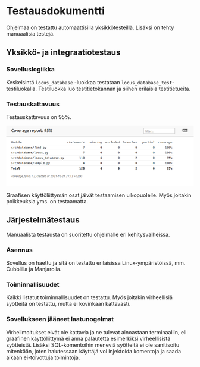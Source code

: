 # Testausdokumentti

Ohjelmaa on testattu automaattisilla yksikkötesteillä. Lisäksi on tehty manuaalisia testejä.

## Yksikkö- ja integraatiotestaus

### Sovelluslogiikka

Keskeisintä `locus_database` -luokkaa testataan `locus_database_test`-testiluokalla. Testiluokka luo testitietokannan ja siihen erilaisia testitietueita. 

### Testauskattavuus

Testauskattavuus on 95%.

![](https://github.com/nikolaipaukkonen/ot_harjoitustyo-2021/blob/main/dokumentaatio/testikattavuus.png?raw=true)

Graafisen käyttöliittymän osat jäivät testaamisen ulkopuolelle. Myös joitakin poikkeuksia yms. on testaamatta. 

## Järjestelmätestaus

Manuaalista testausta on suoritettu ohjelmalle eri kehitysvaiheissa.

### Asennus

Sovellus on haettu ja sitä on testattu erilaisissa Linux-ympäristöissä, mm. Cubblilla ja Manjarolla. 

### Toiminnallisuudet

Kaikki listatut toiminnallisuudet on testattu. Myös joitakin virheellisiä syötteitä on testattu, mutta ei kovinkaan kattavasti.

### Sovellukseen jääneet laatunogelmat

Virheilmoitukset eivät ole kattavia ja ne tulevat ainoastaan terminaaliin, eli graafinen käyttöliittymä ei anna palautetta esimerkiksi virheellisistä syötteistä. Lisäksi SQL-komentoihin meneviä syötteitä ei ole sanitisoitu mitenkään, joten halutessaan käyttäjä voi injektoida komentoja ja saada aikaan ei-toivottuja toimintoja. 
